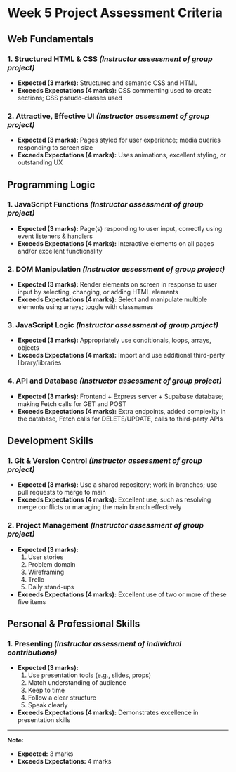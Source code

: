 # Week 5 Project Assessment Criteria

## Web Fundamentals

### 1. Structured HTML & CSS *(Instructor assessment of group project)*
- **Expected (3 marks):** Structured and semantic CSS and HTML
- **Exceeds Expectations (4 marks):** CSS commenting used to create sections; CSS pseudo-classes used

### 2. Attractive, Effective UI *(Instructor assessment of group project)*
- **Expected (3 marks):** Pages styled for user experience; media queries responding to screen size
- **Exceeds Expectations (4 marks):** Uses animations, excellent styling, or outstanding UX

## Programming Logic

### 1. JavaScript Functions *(Instructor assessment of group project)*
- **Expected (3 marks):** Page(s) responding to user input, correctly using event listeners & handlers
- **Exceeds Expectations (4 marks):** Interactive elements on all pages and/or excellent functionality

### 2. DOM Manipulation *(Instructor assessment of group project)*
- **Expected (3 marks):** Render elements on screen in response to user input by selecting, changing, or adding HTML elements
- **Exceeds Expectations (4 marks):** Select and manipulate multiple elements using arrays; toggle with classnames

### 3. JavaScript Logic *(Instructor assessment of group project)*
- **Expected (3 marks):** Appropriately use conditionals, loops, arrays, objects
- **Exceeds Expectations (4 marks):** Import and use additional third-party library/libraries

### 4. API and Database *(Instructor assessment of group project)*
- **Expected (3 marks):** Frontend + Express server + Supabase database; making Fetch calls for GET and POST
- **Exceeds Expectations (4 marks):** Extra endpoints, added complexity in the database, Fetch calls for DELETE/UPDATE, calls to third-party APIs

## Development Skills

### 1. Git & Version Control *(Instructor assessment of group project)*
- **Expected (3 marks):** Use a shared repository; work in branches; use pull requests to merge to main
- **Exceeds Expectations (4 marks):** Excellent use, such as resolving merge conflicts or managing the main branch effectively

### 2. Project Management *(Instructor assessment of group project)*
- **Expected (3 marks):** 
  1. User stories
  2. Problem domain
  3. Wireframing
  4. Trello
  5. Daily stand-ups
- **Exceeds Expectations (4 marks):** Excellent use of two or more of these five items

## Personal & Professional Skills

### 1. Presenting *(Instructor assessment of individual contributions)*
- **Expected (3 marks):** 
  1. Use presentation tools (e.g., slides, props) 
  2. Match understanding of audience 
  3. Keep to time 
  4. Follow a clear structure 
  5. Speak clearly
- **Exceeds Expectations (4 marks):** Demonstrates excellence in presentation skills

---

**Note:**
- **Expected:** 3 marks  
- **Exceeds Expectations:** 4 marks
